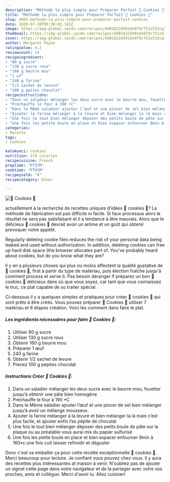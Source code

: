 ```yaml
---
description: "Méthode la plus simple pour Préparer Parfait 🍪 Cookies 🍪"
title: "Méthode la plus simple pour Préparer Parfait 🍪 Cookies 🍪"
slug: 4085-methode-la-plus-simple-pour-preparer-parfait-cookies
date: 2020-07-28T09:30:03.141Z
image: https://img-global.cpcdn.com/recipes/dd81622d4916e079/751x532cq70/🍪-cookies-🍪-photo-principale-de-la-recette.jpg
thumbnail: https://img-global.cpcdn.com/recipes/dd81622d4916e079/751x532cq70/🍪-cookies-🍪-photo-principale-de-la-recette.jpg
cover: https://img-global.cpcdn.com/recipes/dd81622d4916e079/751x532cq70/🍪-cookies-🍪-photo-principale-de-la-recette.jpg
author: Margaret Payne
ratingvalue: 4.2
reviewcount: 14
recipeingredient:
- "80 g sucre"
- "130 g sucre roux"
- "160 g beurre mou"
- "1 uf"
- "240 g farine"
- "1/2 sachet de levure"
- "100 g ppites chocolat"
recipeinstructions:
- "Dans un saladier mélanger les deux sucre avec le beurre mou, fouetter jusqu’à obtenir une pâte bien homogène"
- "Préchauffe le four à 190 •C"
- "Dans le Même saladier ajouter l’œuf et une pincer de sel bien mélanger jusqu’à avoir un mélange mousseux."
- "Ajouter la farine mélanger à la levure et bien mélanger la là main c’est plus facile, et ajouter enfin l’es pépite de chocolat"
- "Une fois le tout bien mélanger déposer des petits boule de pâte sur la plaque ou au préalable vous aurai mis du papier sulfurisé"
- "Une fois les petite boule en place et bien espacer enfourner 8min à 160•c une fois cuit laisser refroidir et déguster"
categories:
- Recette
tags:
- cookies

katakunci: cookies 
nutrition: 274 calories
recipecuisine: French
preptime: "PT37M"
cooktime: "PT41M"
recipeyield: "4"
recipecategory: Dîner

---
```



![🍪 Cookies 🍪](https://img-global.cpcdn.com/recipes/dd81622d4916e079/751x532cq70/🍪-cookies-🍪-photo-principale-de-la-recette.jpg)

actuellement à la recherche de recettes uniques d'idées 🍪 cookies 🍪? La méthode de fabrication est pas difficile ni facile. Si faux processus alors le résultat ne sera pas satisfaisant et il a tendance à être mauvais. Alors que le délicieux 🍪 cookies 🍪 devrait avoir un arôme et un goût qui obtenir provoquer notre appétit.

Regularly deleting cookie files reduces the risk of your personal data being leaked and used without authorization. In addition, deleting cookies can free up hard disk space (the browser allocates part of. You&#39;ve probably heard about cookies, but do you know what they are?

Il y en a plusieurs choses qui plus ou moins affectent la qualité gustative de 🍪 cookies 🍪, first à partir du type de matériau, puis élection fraîche jusqu'à comment process et serve it. Pas besoin déranger if préparez un bon 🍪 cookies 🍪 délicieux dans où que vous soyez, car tant que vous connaissez le truc, ce plat capable de so traiter spécial.


Ci-dessous il y a quelques simples et pratiques pour créer 🍪 cookies 🍪 qui sont prêts à être créés. Vous pouvez préparer 🍪 Cookies 🍪 utiliser 7 matériau et 6 étapes création. Voici les comment dans faire le plat.

<!--inarticleads1-->

##### Les ingrédients nécessaires pour faire 🍪 Cookies 🍪:

1. Utiliser 80 g sucre
1. Utiliser 130 g sucre roux
1. Obtenir 160 g beurre mou
1. Préparer 1 œuf
1.  240 g farine
1. Obtenir 1/2 sachet de levure
1. Prenez 100 g pépites chocolat




<!--inarticleads2-->

##### Instructions Créer 🍪 Cookies 🍪:

1. Dans un saladier mélanger les deux sucre avec le beurre mou, fouetter jusqu’à obtenir une pâte bien homogène
1. Préchauffe le four à 190 •C
1. Dans le Même saladier ajouter l’œuf et une pincer de sel bien mélanger jusqu’à avoir un mélange mousseux.
1. Ajouter la farine mélanger à la levure et bien mélanger la là main c’est plus facile, et ajouter enfin l’es pépite de chocolat
1. Une fois le tout bien mélanger déposer des petits boule de pâte sur la plaque ou au préalable vous aurai mis du papier sulfurisé
1. Une fois les petite boule en place et bien espacer enfourner 8min à 160•c une fois cuit laisser refroidir et déguster





Donc c'est va emballer ça pour cette recette exceptionnelle 🍪 cookies 🍪. Merci beaucoup pour lecture. Je confiant vous pouvez chez vous. Il y aura des recettes plus  intéressantes at maison à venir. N'oubliez pas de ajouter un signet cette page dans votre navigateur et de la partager avec votre vos proches, amis et collègue. Merci d'avoir lu. Allez cuisiner!
